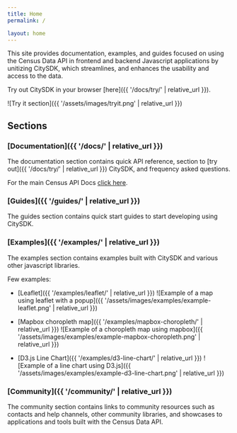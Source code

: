```yaml
---
title: Home
permalink: /

layout: home
---
```


This site provides documentation, examples, and guides focused on using the Census Data API in frontend and backend Javascript applications by unitizing CitySDK, which streamlines, and enhances the usability and access to the data.

Try out CitySDK in your browser [here]({{ '/docs/try/' | relative_url }}).

![Try it section]({{ '/assets/images/tryit.png' | relative_url }})

## Sections

### [Documentation]({{ '/docs/' | relative_url }})

The documentation section contains quick API reference, section to [try out]({{ '/docs/try/' | relative_url }}) CitySDK, and frequency asked questions.

For the main Census API Docs [click here](https://www.census.gov/data/developers/about.html).

### [Guides]({{ '/guides/' | relative_url }})

The guides section contains quick start guides to start developing using CitySDK.

### [Examples]({{ '/examples/' | relative_url }})

The examples section contains examples built with CitySDK and various other javascript libraries.

Few examples:

- [Leaflet]({{ '/examples/leaflet/' | relative_url }})
  ![Example of a map using leaflet with a popup]({{ '/assets/images/examples/example-leaflet.png' | relative_url }})

- [Mapbox choropleth map]({{ '/examples/mapbox-choropleth/' | relative_url }})
  ![Example of a choropleth map using mapbox]({{ '/assets/images/examples/example-mapbox-choropleth.png' | relative_url }})

- [D3.js Line Chart]({{ '/examples/d3-line-chart/' | relative_url }})
  ![Example of a line chart using D3.js]({{ '/assets/images/examples/example-d3-line-chart.png' | relative_url }})

### [Community]({{ '/community/' | relative_url }})

The community section contains links to community resources such as contacts and help channels, other community libraries, and showcases to applications and tools built with the Census Data API.
